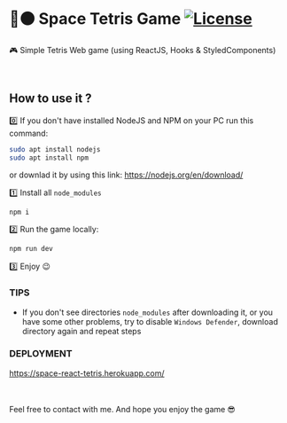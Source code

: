 # :red_circle::black_circle: Space Tetris Game [![License](https://img.shields.io/badge/licence-MIT-blue)](https://choosealicense.com/licenses/mit/)
🎮 Simple Tetris Web game (using ReactJS, Hooks & StyledComponents) 

<br/>

## How to use it ?
:zero:  If you don't have installed NodeJS and NPM on your PC run this command:

```bash
sudo apt install nodejs
sudo apt install npm
```
or downlad it by using this link: https://nodejs.org/en/download/ <br/>

:one:  Install all `node_modules` <br/>
```bash
npm i
```

:two: Run the game locally:
```bash
npm run dev
```

:three: Enjoy 😉

### TIPS
- If you don't see directories `node_modules` after downloading it, or you have some other problems, try to disable `Windows Defender`, download directory again and repeat steps


### DEPLOYMENT
https://space-react-tetris.herokuapp.com/


<br/><br/>
Feel free to contact with me. And hope you enjoy the game 😎